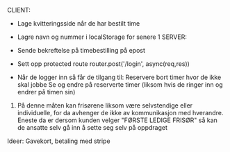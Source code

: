 CLIENT:
- Lage kvitteringsside når de har bestilt time

- Lagre navn og nummer i localStorage for senere                                                         1
SERVER:
- Sende bekreftelse på timebestilling på epost 

- Sett opp protected route router.post('/login', async(req,res))
- Når de logger inn så får de tilgang til: 
    Reservere bort timer hvor de ikke skal jobbe
    Se og endre på reserverte timer (liksom hvis de ringer inn og endrer på timen sin)




1. På denne måten kan frisørene liksom være selvstendige eller individuelle, for da avhenger de ikke av kommunikasjon med hverandre.
    Eneste da er dersom kunden velger "FØRSTE LEDIGE FRISØR" så kan de ansatte selv gå inn å sette seg selv på oppdraget

Ideer:
Gavekort, betaling med stripe